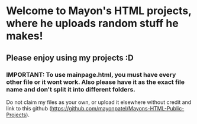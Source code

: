 # Welcome to Mayon's HTML projects, where he uploads random stuff he makes!

## Please enjoy using my projects :D

### IMPORTANT: To use mainpage.html, you must have every other file or it wont work. Also please have it as the exact file name and don't split it into different folders.


Do not claim my files as your own, or upload it elsewhere without credit and link to this github (https://github.com/mayonpatel/Mayons-HTML-Public-Projects).

